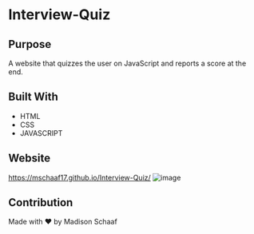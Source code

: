 # Interview-Quiz

## Purpose
A website that quizzes the user on JavaScript and reports a score at the end. 

## Built With
* HTML
* CSS
* JAVASCRIPT

## Website
https://mschaaf17.github.io/Interview-Quiz/
![image](https://user-images.githubusercontent.com/97362296/153236711-86247a78-d8fc-4ed5-bc75-f3934cbf7902.png)




## Contribution
Made with ❤️ by Madison Schaaf
